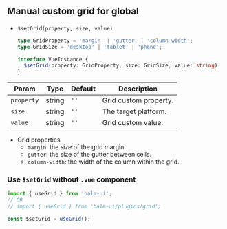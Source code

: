 ## Manual custom grid for global

- `$setGrid(property, size, value)`

  ```ts
  type GridProperty = 'margin' | 'gutter' | 'column-width';
  type GridSize = 'desktop' | 'tablet' | 'phone';

  interface VueInstance {
    $setGrid(property: GridProperty, size: GridSize, value: string): void;
  }
  ```

| Param      | Type   | Default | Description           |
| ---------- | ------ | ------- | --------------------- |
| `property` | string | `''`    | Grid custom property. |
| `size`     | string | `''`    | The target platform.  |
| `value`    | string | `''`    | Grid custom value.    |

- Grid properties
  - `margin`: the size of the grid margin.
  - `gutter`: the size of the gutter between cells.
  - `column-width`: the width of the column within the grid.

### Use `$setGrid` without `.vue` component

```js
import { useGrid } from 'balm-ui';
// OR
// import { useGrid } from 'balm-ui/plugins/grid';

const $setGrid = useGrid();
```
